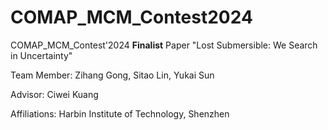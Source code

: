 # COMAP_MCM_Contest2024
COMAP_MCM_Contest'2024 **Finalist** Paper "Lost Submersible: We Search in Uncertainty"

Team Member: Zihang Gong, Sitao Lin, Yukai Sun

Advisor: Ciwei Kuang

Affiliations: Harbin Institute of Technology, Shenzhen
